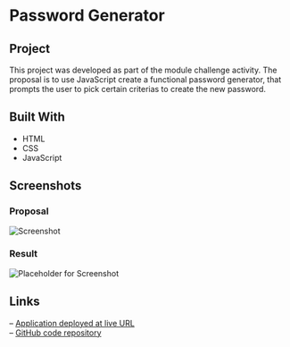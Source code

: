 # Password Generator

## Project
This project was developed as part of the module challenge activity.
The proposal is to use JavaScript create a functional password generator, that prompts the user to pick certain criterias to create the new password.

## Built With
*   HTML
*   CSS
*   JavaScript

## Screenshots

### Proposal
![Screenshot](./Assets/03-javascript-homework-demo.png)

### Result
![Placeholder for Screenshot]()


## Links

– [Application deployed at live URL]()<br />
– [GitHub code repository](https://github.com/rfabreu/password-generator-ch3)